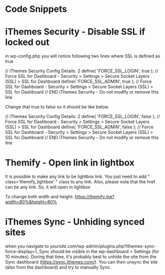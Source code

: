 # Code Snippets

# iThemes Security - Disable SSL if locked out
in wp-config.php you will notice following two lines where SSL is defined as true

// iThemes Security Config Details: 2
define( 'FORCE_SSL_LOGIN', true ); // Force SSL for Dashboard - Security > Settings > Secure Socket Layers (SSL) > SSL for Dashboard
define( 'FORCE_SSL_ADMIN', true ); // Force SSL for Dashboard - Security > Settings > Secure Socket Layers (SSL) > SSL for Dashboard
// END iThemes Security - Do not modify or remove this line

Change that true to false so it should be like below.

// iThemes Security Config Details: 2
define( 'FORCE_SSL_LOGIN', false ); // Force SSL for Dashboard - Security > Settings > Secure Socket Layers (SSL) > SSL for Dashboard
define( 'FORCE_SSL_ADMIN', false ); // Force SSL for Dashboard - Security > Settings > Secure Socket Layers (SSL) > SSL for Dashboard
// END iThemes Security - Do not modify or remove this line

# Themify - Open link in lightbox
It is possible to make any link to be lightbox link. You just need to add 
" class='themify_lightbox' " 
class to any link.  Also, please note that the href can be any link.  So, it will open in lightbox

To change both width and height:
https://themify.me?width=80%&height=80%

# iThemes Sync - Unhiding synced sites
when you navigate to _yoursite.com_/wp-admin/plugins.php?ithemes-sync-force-display=1, Sync should be visible in the wp-dashboard > Settings (for 10 minutes). During that time, it's probably best to unhide the site from the Sync dashboard (https://sync.ithemes.com/). You can then unsync the site (also from the dashboard) and try to manually Sync.
